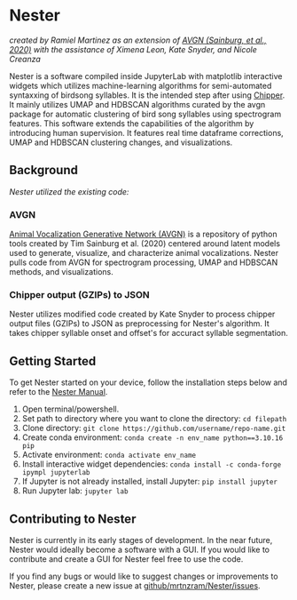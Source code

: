 # Nester
*created by Ramiel Martinez as an extension of [AVGN (Sainburg, et al., 2020)](https://github.com/timsainb/avgn_paper?tab=readme-ov-file) with the assistance of Ximena Leon, Kate Snyder, and Nicole Creanza*

Nester is a software compiled inside JupyterLab with matplotlib interactive widgets which utilizes machine-learning algorithms for semi-automated syntaxxing of birdsong syllables. It is the intended step after using [Chipper](https://github.com/CreanzaLab/chipper/tree/master).
It mainly utilizes UMAP and HDBSCAN algorithms curated by the avgn package for automatic clustering of bird song syllables using spectrogram features. This software extends the capabilities of the algorithm by introducing 
human supervision. It features real time dataframe corrections, UMAP and HDBSCAN clustering changes, and visualizations. 




## Background
*Nester utilized the existing code:*

### AVGN
[Animal Vocalization Generative Network (AVGN)](https://github.com/timsainb/avgn_paper?tab=readme-ov-file) is a
repository of python tools created by Tim Sainburg et al. (2020) centered around latent models used to generate, 
visualize, and characterize animal vocalizations. Nester pulls code from AVGN for spectrogram processing, UMAP and 
HDBSCAN methods, and visualizations.

### Chipper output (GZIPs) to JSON
Nester utilizes modified code created by Kate Snyder to process chipper output files (GZIPs) to JSON as preprocessing
for Nester's algorithm. It takes chipper syllable onset and offset's for accuract syllable segmentation.


## Getting Started
To get Nester started on your device, follow the installation steps below and refer to the [Nester Manual](https://github.com/mrtnzram/Nester/blob/master/manual_images/Manual.md).

1) Open terminal/powershell.
2) Set path to directory where you want to clone the directory: `cd filepath`
3) Clone directory: `git clone https://github.com/username/repo-name.git`
4) Create conda environment: `conda create -n env_name python==3.10.16 
pip`
5) Activate environment: `conda activate env_name`
6) Install interactive widget dependencies: `conda install -c conda-forge ipympl jupyterlab`
7) If Jupyter is not already installed, install Jupyter: `pip install jupyter`
8) Run Jupyter lab: `jupyter lab`

## Contributing to Nester

Nester is currently in its early stages of development. In the near future, Nester would ideally become a software with a GUI. If you would like to contribute and create a GUI for Nester feel free to use the code. 

If you find any bugs or would like to suggest changes or improvements to Nester, please create a new issue at [github/mrtnzram/Nester/issues](https://github.com/mrtnzram/Nester/issues).






